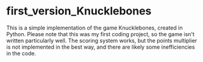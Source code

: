 # first_version_Knucklebones
This is a simple implementation of the game Knucklebones, created in Python. Please note that this was my first coding project, so the game isn't written particularly well. The scoring system works, but the points multiplier is not implemented in the best way, and there are likely some inefficiencies in the code.
